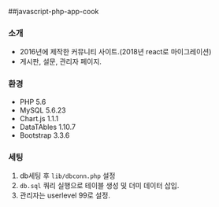 ##javascript-php-app-cook
### 소개
- 2016년에 제작한 커뮤니티 사이트.(2018년 react로 마이그레이션)
- 게시판, 설문, 관리자 페이지.
### 환경
- PHP 5.6
- MySQL 5.6.23
- Chart.js 1.1.1
- DataTAbles 1.10.7
- Bootstrap 3.3.6
### 세팅
1. db세팅 후 ```lib/dbconn.php``` 설정
2. ```db.sql``` 쿼리 실행으로 테이블 생성 및 더미 데이터 삽입.
3. 관리자는 userlevel 99로 설정.

